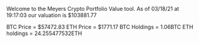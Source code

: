 Welcome to the Meyers Crypto Portfolio Value tool. 
As of 03/18/21 at 19:17:03 our valuation is $103881.77 

BTC Price = $57472.83
 ETH Price = $1771.17
BTC Holdings = 1.06BTC
 ETH holdings = 24.255477532ETH 
